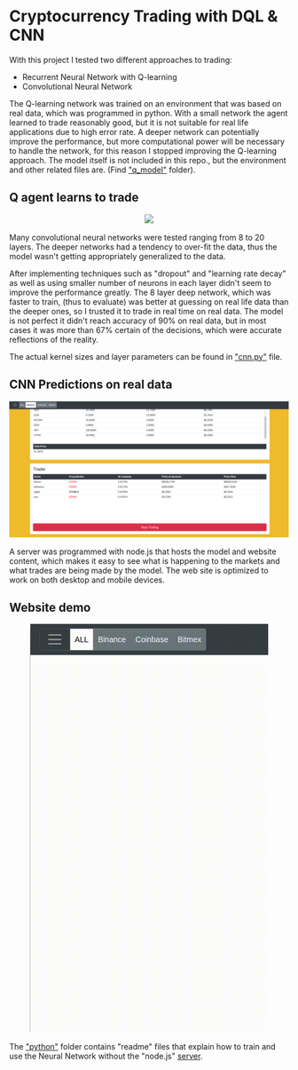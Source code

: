 # Cryptocurrency Trading with DQL & CNN


With this project I tested two different approaches to trading:
* Recurrent Neural Network with Q-learning
* Convolutional Neural Network

The Q-learning network was trained on an environment that was based on real data, which was programmed in python. With a small network the agent learned to trade reasonably good, but it is not suitable for real life applications due to high error rate. A deeper network can potentially improve the performance, but more computational power will be necessary to handle the network, for this reason I stopped improving the Q-learning approach. 
The model itself is not included in this repo., but the environment and other related files are. (Find ["q_model"](https://github.com/Vahegian/MM_py/tree/master/python/AI/q_model) folder).   

## Q agent learns to trade
<p align="center"> <img src="projectFiles/q_agentD1.gif"/></p>

Many convolutional neural networks were tested ranging from 8 to 20 layers. 
The deeper networks had a tendency to over-fit the data, thus the model wasn't getting appropriately generalized to the data. 

After implementing techniques such as "dropout" and "learning rate decay" as well as using smaller number of neurons in each layer didn't seem to improve the performance greatly. 
The 8 layer deep network, which was faster to train, (thus to evaluate) was better at guessing on real life data than the deeper ones, so I trusted it to trade in real time on real data. The model is not perfect it didn't reach accuracy of 90% on real data, but in most cases it was more than 67% certain of the decisions, which were accurate reflections of the reality.

The actual kernel sizes and layer parameters can be found in ["cnn.py"](https://github.com/Vahegian/MM_py/blob/master/python/AI/NeuralNetworks/cnn.py) file.

## CNN Predictions on real data
<p align="center"> <img src="projectFiles/bbshot.png"/></p>

A server was programmed with node.js that hosts the model and website content, which makes it easy to see what is happening to the markets and what trades are being made by the model. The web site is optimized to work on both desktop and mobile devices.  

## Website demo
<p align="center"> <img src="projectFiles/mmpyD1.gif"/></p>

The ["python"](https://github.com/Vahegian/MM_py/tree/master/python) folder contains "readme" files that explain how to train and use the Neural Network without the "node.js" [server](https://github.com/Vahegian/MM_py/tree/master/server). 


